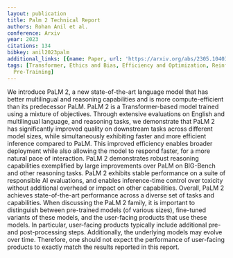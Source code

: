 ```yaml
---
layout: publication
title: Palm 2 Technical Report
authors: Rohan Anil et al.
conference: Arxiv
year: 2023
citations: 134
bibkey: anil2023palm
additional_links: [{name: Paper, url: 'https://arxiv.org/abs/2305.10403'}]
tags: [Transformer, Ethics and Bias, Efficiency and Optimization, Reinforcement Learning,
  Pre-Training]
---
```

We introduce PaLM 2, a new state-of-the-art language model that has better
multilingual and reasoning capabilities and is more compute-efficient than its
predecessor PaLM. PaLM 2 is a Transformer-based model trained using a mixture
of objectives. Through extensive evaluations on English and multilingual
language, and reasoning tasks, we demonstrate that PaLM 2 has significantly
improved quality on downstream tasks across different model sizes, while
simultaneously exhibiting faster and more efficient inference compared to PaLM.
This improved efficiency enables broader deployment while also allowing the
model to respond faster, for a more natural pace of interaction. PaLM 2
demonstrates robust reasoning capabilities exemplified by large improvements
over PaLM on BIG-Bench and other reasoning tasks. PaLM 2 exhibits stable
performance on a suite of responsible AI evaluations, and enables
inference-time control over toxicity without additional overhead or impact on
other capabilities. Overall, PaLM 2 achieves state-of-the-art performance
across a diverse set of tasks and capabilities.
  When discussing the PaLM 2 family, it is important to distinguish between
pre-trained models (of various sizes), fine-tuned variants of these models, and
the user-facing products that use these models. In particular, user-facing
products typically include additional pre- and post-processing steps.
Additionally, the underlying models may evolve over time. Therefore, one should
not expect the performance of user-facing products to exactly match the results
reported in this report.